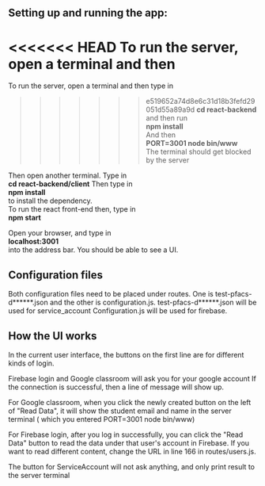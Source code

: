 ## Setting up and running the app: 

<<<<<<< HEAD
To run the server, open a terminal and then   
=======
To run the server, open a terminal and then type in
>>>>>>> e519652a74d8e6c31d18b3fefd29051d55a89a9d
**cd react-backend**   
and then run   
**npm install**  
And then  
**PORT=3001 node bin/www**  
The terminal should get blocked by the server

Then open another terminal. Type in  
**cd react-backend/client** 
Then type in  
**npm install**  
to install the dependency.  
To run the react front-end then, type in   
**npm start**  

Open your browser, and type in  
**localhost:3001**  
into the address bar. You should be able to see a UI.

## Configuration files
Both configuration files need to be placed under routes.
One is test-pfacs-d******.json and the other is configuration.js.
test-pfacs-d******.json will be used for service_account
Configuration.js will be used for firebase.

## How the UI works
In the current user interface, the buttons on the first line are for different kinds of login.  
 
Firebase login and Google classroom will ask you for your google account
If the connection is successful, then a line of message will show up.

For Google classroom, when you click the newly created button on the left 
of "Read Data", it will show the student email and name in the server terminal (
which you entered PORT=3001 node bin/www) 

For Firebase login, after you log in successfully, you can click the "Read Data"
button to read the data under that user's account in Firebase. If you want to
read different content, change the URL in line 166 in routes/users.js.

The button for ServiceAccount will not ask anything, and only print result to the server terminal



  



